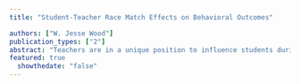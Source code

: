```yaml
---
title: "Student-Teacher Race Match Effects on Behavioral Outcomes"

authors: ["W. Jesse Wood"]
publication_types: ["2"]
abstract: "Teachers are in a unique position to influence students during their most formative years. Despite empirical evidence that racial congruence improves student academic success via test scores (Egalite et al., 2011; Dee, 2004), nearly half of students in the US are students of color while only one in five US teachers are people of color (NCES, 2019). In this paper, I provide evidence that diversifying the labor supply of teachers to better reflect the racial distribution of students could lead to increases in outcomes for students of color without diminishing outcomes for white students. I use administrative data spanning from 2008 to 2018 within the Los Angeles Unified School District, one of the most racially diverse school districts in the country, to measure the effect of student-teacher race matching on various student non-test score outcomes. I mitigate the concern that race matches are endogenous by including school-grade and student fixed effects into a linear regression model. This setting accounts for any potential sorting that occurs across schools with regards to the racial distribution of teachers as well as any unobserved time invariant student characteristics that may be correlated with race matching. Following Jackson (2018), I generate a behavioral index for each student and find that race matched students of color see an average increase of 0.082 standard deviations (on par with the effect size found in Jackson's work) in this behavioral index. My findings indicate that students of color also experience increases in the disaggregated measures of GPA, effort level, and cooperation and see decreases in suspensions and absenteeism when matched with a teacher of the same race.  I do not find statistically significant effects on any of these outcomes for white students. Because these non-test score outcomes lead to higher high school graduation rates, college enrollment rates, and wages (Heckman et al.,2013; Heckman et al., 2012; Jackson, 2018), such effects could lead to a tightening in the achievement and wage gap found between students of color and white students. This result can be achieved with an increase in institutional efforts to ensure teacher populations more closely reflect that of their students."
featured: true
  showthedate: "false"
---
```


